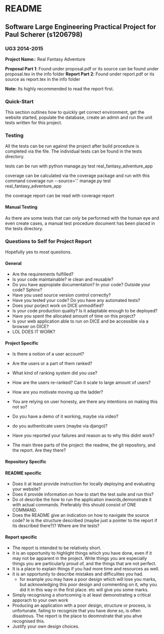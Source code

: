# README #
## Software Large Engineering Practical Project for Paul Scherer (s1206798) ##
### UG3 2014-2015 ###

**Project Name:**: Real Fantasy Adventure

**Proposal Part 1**: Found under proposal.pdf or its source can be found under proposal.tex in the info folder
**Report Part 2**: Found under report.pdf or its source as report.tex in the info folder

**Note:** Its highly recommended to read the report first.

### Quick-Start ###
This section outlines how to quickly get correct environment, get the website started, populate the database, 
create an admin and run the unit tests written for this project.


### Testing ###
All the tests can be run against the project after build procedure is completed via the <TO DO> file.
The individual tests can be found in the tests directory.

tests can be run with 
python manage.py test real_fantasy_adventure_app

coverage can be calculated via the coverage package and run with this command
coverage run --source='.' manage.py test real_fantasy_adventure_app

the coverage report can be read with 
coverage report

#### Manual Testing ####
As there are some tests that can only be performed with the human eye and even create cases, a manual
test procedure document has been placed in the tests directory.

### Questions to Self for Project Report ###
Hopefully yes to most questions.

#### General #### 
- Are the requirements fulfilled?
- Is your code maintainable? ie clean and reusable?
- Do you have appropiate documentation? In your code? Outside your code? Sphinx?
- Have you used source version control correctly?
- Have you tested your code? Do you have any automated tests?
- Does your porject work on DICE unmodified?
- Is your code production quality? Is it adaptable enough to be deployed?
- Have you spent the allocated amount of time on this project?
- Is your web application able to run on DICE and be accessible via a browser on DICE?
- LOL DOES IT WORK?

#### Project Specific ####
- Is there a notion of a user account?
- Are the users or a part of them ranked?
- What kind of ranking system did you use?
- How are the users re-ranked? Can it scale to large amount of users?
- How are you motivate moving up the ladder?
- You are relying on user honesty, are there any intentions on making this not so?
- Do you have a demo of it working, maybe via video?
- do you authenticate users (maybe via django)?
- Have you reported your failures and reason as to why this didnt work?

- The main three parts of the project: the readme, the git repository, and the report. Are they there?


#### Repository Specific ####

#### README specific ####
- Does it at least provide instruction for locally deploying and evaluating your website?
- Does it provide information on how to start the test suite and run this?
- Do ot describe the how to run the application inwords,demonstrate it with actual commands. Preferably this should consist of ONE COMMAND.
- Does the README give an indication on how to navigate the source code? Ie is the structure described (maybe just a pointer to the report if its described there?)? Where are the tests?

#### Report specific ####
- The report is intended to be relatively short.
- it is an opportunity to highlight things which you have done, even if it may not be apparent in the project. Write things you are especially things you are particularly proud of, and the things that are not perfect.
- It is a place to explain things if you had more time and resources as well.
- it is an opportunity to describe mistakes and difficulites you had.
	- for example you may have a poor design which will lose you marks, but acknowledging this poor design and commenting on it, why you did it in this way in the first place. etc will give you some marks.
- Simply recognising a shortcoming is at least demonstrating a critical apporach to your own work
- Producing an application with a poor design, structure or process, is unfortunate. failing to recognize that you have done so, is often disastrous. The report is the place to deomnstrate that you ahve recognised this.
- Justify your own design choices.

